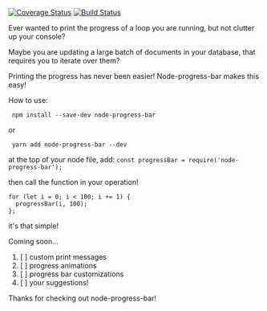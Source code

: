 [![Coverage Status](https://coveralls.io/repos/github/davidcsally/node-progress-bar/badge.svg?branch=master)](https://coveralls.io/github/davidcsally/node-progress-bar?branch=master)
[![Build Status](https://travis-ci.org/davidcsally/node-progress-bar.svg?branch=master)](https://travis-ci.org/davidcsally/node-progress-bar)

Ever wanted to print the progress of a loop you are running, but not clutter up your console?

Maybe you are updating a large batch of documents in your database, that requires you to iterate over them?

Printing the progress has never been easier! Node-progress-bar makes this easy!

How to use:

```
 npm install --save-dev node-progress-bar 
```
or 
```
 yarn add node-progress-bar --dev 
```

at the top of your node file, add:
``` const progressBar = require('node-progress-bar'); ```

then call the function in your operation!

```
for (let i = 0; i < 100; i += 1) {
  progressBar(i, 100);
};
```

it's that simple!

Coming soon... 
  1. [ ] custom print messages
  2. [ ] progress animations
  3. [ ] progress bar customizations
  4. [ ] your suggestions!

Thanks for checking out node-progress-bar!
